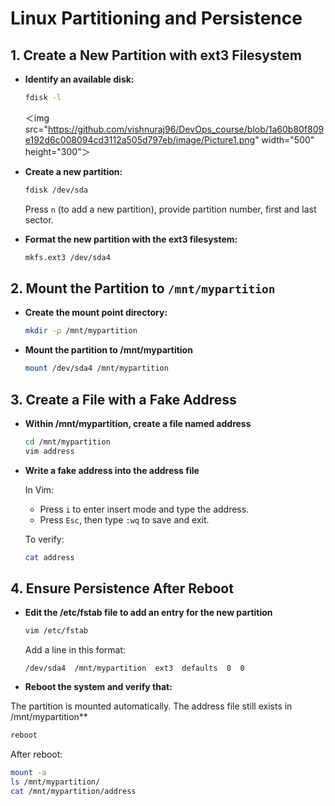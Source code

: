# Linux Partitioning and Persistence

## 1. Create a New Partition with ext3 Filesystem

- **Identify an available disk:**
  ```bash
  fdisk -l
  ```
  ＜img src="https://github.com/vishnuraj96/DevOps_course/blob/1a60b80f809e192d6c008094cd3112a505d797eb/image/Picture1.png" width="500" height="300"＞
  
- **Create a new partition:**
  ```bash
  fdisk /dev/sda
  ```

  Press `n` (to add a new partition), provide partition number, first and last sector.

- **Format the new partition with the ext3 filesystem:**
  ```bash
  mkfs.ext3 /dev/sda4
  ```

## 2. Mount the Partition to `/mnt/mypartition`

- **Create the mount point directory:**
  ```bash
  mkdir -p /mnt/mypartition
  ```

- **Mount the partition to /mnt/mypartition**
  ```bash
  mount /dev/sda4 /mnt/mypartition
  ```

## 3. Create a File with a Fake Address

- **Within /mnt/mypartition, create a file named address**
  ```bash
  cd /mnt/mypartition
  vim address
  ```

- **Write a fake address into the address file**

  In Vim:
  - Press `i` to enter insert mode and type the address.
  - Press `Esc`, then type `:wq` to save and exit.

  To verify:
  ```bash
  cat address
  ```

## 4. Ensure Persistence After Reboot

- **Edit the /etc/fstab file to add an entry for the new partition**
  ```bash
  vim /etc/fstab
  ```

  Add a line in this format:
  ```
  /dev/sda4  /mnt/mypartition  ext3  defaults  0  0
  ```

- **Reboot the system and verify that:**

The partition is mounted automatically.
The address file still exists in /mnt/mypartition**
  ```bash
  reboot
  ```

  After reboot:
  ```bash
  mount -a
  ls /mnt/mypartition/
  cat /mnt/mypartition/address
  ```

